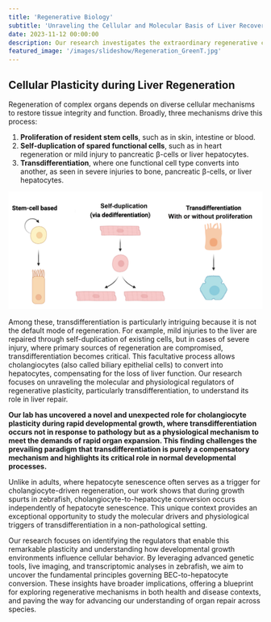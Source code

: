 ```yaml
---
title: 'Regenerative Biology'
subtitle: 'Unraveling the Cellular and Molecular Basis of Liver Recovery'
date: 2023-11-12 00:00:00
description: Our research investigates the extraordinary regenerative capacity of the liver, focusing on the cellular and molecular mechanisms that enable it to recover from injury and cancer. We aim to understand how liver cells collaborate in response to damage, such as through cholangiocyte-to-hepatocyte transdifferentiation, a process we’ve shown to occur during growth spurts.
featured_image: '/images/slideshow/Regeneration_GreenT.jpg'
---
```


## Cellular Plasticity during Liver Regeneration



Regeneration of complex organs depends on diverse cellular mechanisms to restore tissue integrity and function. Broadly, three mechanisms drive this process: 

1.	**Proliferation of resident stem cells**, such as in skin, intestine or blood.
1.	**Self-duplication of spared functional cells**, such as in heart regeneration or mild injury to pancreatic β-cells or liver hepatocytes. 
1.	**Transdifferentiation**, where one functional cell type converts into another, as seen in severe injuries to bone, pancreatic β-cells, or liver hepatocytes.

<img src="/images/posts/regeneration/CellularModeRegeneration.jpg" alt="Cellular Modes of Regeneration">

Among these, transdifferentiation is particularly intriguing because it is not the default mode of regeneration. For example, mild injuries to the liver are repaired through self-duplication of existing cells, but in cases of severe injury, where primary sources of regeneration are compromised, transdifferentiation becomes critical. This facultative process allows cholangiocytes (also called biliary epithelial cells) to convert into hepatocytes, compensating for the loss of liver function. Our research focuses on unraveling the molecular and physiological regulators of regenerative plasticity, particularly transdifferentiation, to understand its role in liver repair.

**Our lab has uncovered a novel and unexpected role for cholangiocyte plasticity during rapid developmental growth, where transdifferentiation occurs not in response to pathology but as a physiological mechanism to meet the demands of rapid organ expansion. This finding challenges the prevailing paradigm that transdifferentiation is purely a compensatory mechanism and highlights its critical role in normal developmental processes.**

Unlike in adults, where hepatocyte senescence often serves as a trigger for cholangiocyte-driven regeneration, our work shows that during growth spurts in zebrafish, cholangiocyte-to-hepatocyte conversion occurs independently of hepatocyte senescence. This unique context provides an exceptional opportunity to study the molecular drivers and physiological triggers of transdifferentiation in a non-pathological setting.

Our research focuses on identifying the regulators that enable this remarkable plasticity and understanding how developmental growth environments influence cellular behavior. By leveraging advanced genetic tools, live imaging, and transcriptomic analyses in zebrafish, we aim to uncover the fundamental principles governing BEC-to-hepatocyte conversion. These insights have broader implications, offering a blueprint for exploring regenerative mechanisms in both health and disease contexts, and paving the way for advancing our understanding of organ repair across species.


<!-- <img src="/images/Blog/Old/pax2a.gif" alt="Pax2a" style="float:left;width:400px;height:240px;margin:0px 30px 0px 0px"> --> 

  
